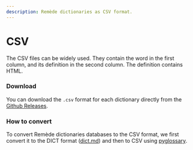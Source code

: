 ```yaml
---
description: Remède dictionaries as CSV format.
---
```


# CSV

The CSV files can be widely used. They contain the word in the first column, and its definition in the second column. The definition contains HTML.

### Download&#x20;

You can download the `.csv` format for each dictionary directly from the [Github Releases](https://github.com/camarm-dev/remede/releases/).

### How to convert

To convert Remède dictionaries databases to the CSV format, we first convert it to the DICT format ([dict.md](dict.md "mention")) and then to CSV using [pyglossary](https://github.com/ilius/pyglossary).
